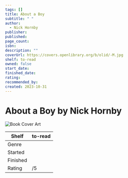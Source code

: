 ```yaml
---
tags: []
title: About a Boy
subtitle: " "
author:
  - Nick Hornby
publisher: 
published: 
page_count: 
isbn: 
description: ""
coverUrl: https://covers.openlibrary.org/b/olid/-M.jpg
shelf: to-read
owned: false
start_date: 
finished_date: 
rating: 
recommended_by: 
created: 2023-10-31
---
```


# About a Boy by Nick Hornby

![Book Cover Art](https://covers.openlibrary.org/b/olid/-M.jpg)

| Shelf | to-read |
| --- | --- |
| Genre |  |
| Started |  |
| Finished |  |
| Rating | /5 |

